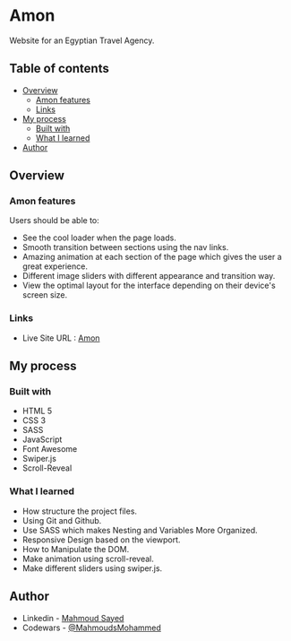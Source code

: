 # Amon

Website for an Egyptian Travel Agency.

## Table of contents

- [Overview](#overview)
  - [Amon features](#Amon-features)
  - [Links](#links)
- [My process](#my-process)
  - [Built with](#built-with)
  - [What I learned](#what-i-learned)
- [Author](#author)

## Overview

### Amon features

Users should be able to:

- See the cool loader when the page loads.
- Smooth transition between sections using the nav links.
- Amazing animation at each section of the page which gives the user a great experience.
- Different image sliders with different appearance and transition way.
- View the optimal layout for the interface depending on their device's screen size.

### Links

- Live Site URL : [Amon](https://mahmoudsmohammed.github.io/Amon/)

## My process

### Built with

- HTML 5
- CSS 3
- SASS
- JavaScript
- Font Awesome
- Swiper.js
- Scroll-Reveal

### What I learned

- How structure the project files.
- Using Git and Github.
- Use SASS which makes Nesting and Variables More Organized.
- Responsive Design based on the viewport.
- How to Manipulate the DOM.
- Make animation using scroll-reveal.
- Make different sliders using swiper.js.

## Author

- Linkedin - [Mahmoud Sayed](https://www.linkedin.com/in/mahmoud-sayed-b85536217/)
- Codewars - [@MahmoudsMohammed](https://www.codewars.com/users/MahmoudsMohammed)
